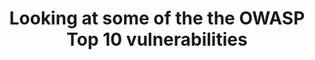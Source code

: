 ---
title: "Looking at some of the the OWASP Top 10 vulnerabilities"
description: "A short series taking a deeper look into the some of the top 10 vulnerabilities from OWASP"
navigationBars: both
posts:
  - 01-what-is-broken-access-control
  - 02-what-is-a-cryptographic-failure
  - 03-what-is-an-injection-attack
  - 04-what-is-an-insecure-direct-object-reference
--- 